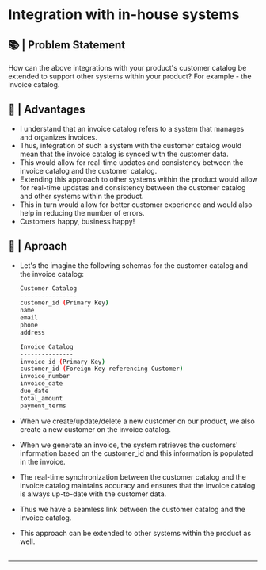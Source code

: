# Integration with in-house systems

## 📚 | Problem Statement

How can the above integrations with your product's customer catalog be extended to support other systems within your product? For example - the invoice catalog.

## 🚀 | Advantages

- I understand that an invoice catalog refers to a system that manages and organizes invoices.
- Thus, integration of such a system with the customer catalog would mean that the invoice catalog is synced with the customer data.
- This would allow for real-time updates and consistency between the invoice catalog and the customer catalog.
- Extending this approach to other systems within the product would allow for real-time updates and consistency between the customer catalog and other systems within the product.
- This in turn would allow for better customer experience and would also help in reducing the number of errors.
- Customers happy, business happy!

## 🧮 | Aproach

- Let's the imagine the following schemas for the customer catalog and the invoice catalog:

  ```bash
  Customer Catalog
  ----------------
  customer_id (Primary Key)
  name
  email
  phone
  address
  ```

  ```bash
  Invoice Catalog
  ---------------
  invoice_id (Primary Key)
  customer_id (Foreign Key referencing Customer)
  invoice_number
  invoice_date
  due_date
  total_amount
  payment_terms
  ```

- When we create/update/delete a new customer on our product, we also create a new customer on the invoice catalog.
- When we generate an invoice, the system retrieves the customers' information based on the customer_id and this information is populated in the invoice.
- The real-time synchronization between the customer catalog and the invoice catalog maintains accuracy and ensures that the invoice catalog is always up-to-date with the customer data.
- Thus we have a seamless link between the customer catalog and the invoice catalog.
- This approach can be extended to other systems within the product as well.
  <br/>
  <br/>

---

